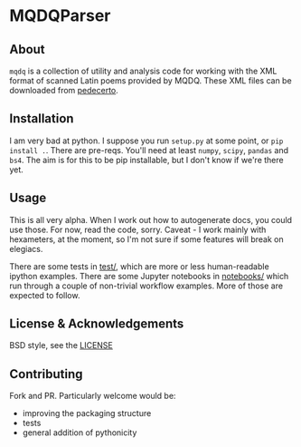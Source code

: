 # MQDQParser

## About

`mqdq` is a collection of utility and analysis code for working with the XML format of scanned Latin poems provided by MQDQ. These XML files can be downloaded from [pedecerto](http://www.pedecerto.eu/pagine/autori).

## Installation

I am very bad at python. I suppose you run `setup.py` at some point, or `pip install .`. There are pre-reqs. You'll need at least `numpy`, `scipy`, `pandas` and `bs4`. The aim is for this to be pip installable, but I don't know if we're there yet.

## Usage

This is all very alpha. When I work out how to autogenerate docs, you could use those. For now, read the code, sorry. Caveat - I work mainly with hexameters, at the moment, so I'm not sure if some features will break on elegiacs.

There are some tests in [test/](test), which are more or less human-readable ipython examples. There are some Jupyter notebooks in [notebooks/](notebooks) which run through a couple of non-trivial workflow examples. More of those are expected to follow.

## License & Acknowledgements

BSD style, see the [LICENSE](LICENSE.txt)

## Contributing

Fork and PR. Particularly welcome would be:
- improving the packaging structure
- tests
- general addition of pythonicity
